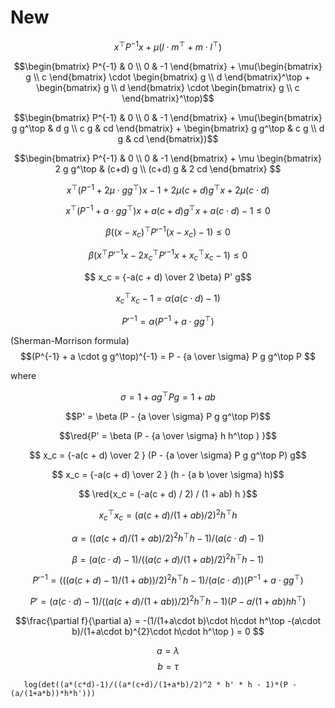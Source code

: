 # New

$$x^\top P^{-1} x + \mu(l\cdot m^\top + m \cdot l^\top)$$

$$\begin{bmatrix} P^{-1} & 0 \\ 
 0 & -1 \end{bmatrix}  + \mu(\begin{bmatrix} g \\ c \end{bmatrix} \cdot \begin{bmatrix} g \\ d \end{bmatrix}^\top + \begin{bmatrix} g \\ d \end{bmatrix} \cdot \begin{bmatrix} g \\ c \end{bmatrix}^\top)$$

$$\begin{bmatrix} P^{-1} & 0 \\ 
 0 & -1 \end{bmatrix}  + \mu(\begin{bmatrix} g g^\top & d g \\ c g & cd \end{bmatrix} + \begin{bmatrix} g g^\top & c g \\ d g & cd \end{bmatrix})$$

$$\begin{bmatrix} P^{-1} & 0 \\ 
 0 & -1 \end{bmatrix}  + \mu \begin{bmatrix} 2 g g^\top & (c+d) g \\ (c+d) g & 2 cd \end{bmatrix} $$

 $$x^\top (P^{-1} + 2\mu \cdot g g^\top) x - 1 + 2\mu(c + d) g^\top x + 2\mu(c\cdot d)$$

 $$x^\top (P^{-1} + a \cdot g g^\top) x + a(c + d) g^\top x + a(c\cdot d) - 1 \leq 0$$

 $$\beta ((x - x_c)^\top P'^{-1} (x - x_c) - 1) \leq 0 $$

 $$\beta (x^\top P'^{-1} x - 2 x_c^\top P'^{-1} x + x_c^\top x_c - 1) \leq 0$$

 $$ x_c = {-a(c + d) \over 2 \beta} P' g$$ 

 $$ x_c^\top x_c - 1 =  \alpha( a(c\cdot d) - 1)$$

 $$P'^{-1} = \alpha(P^{-1} + a \cdot g g^\top) $$

 (Sherman-Morrison formula)
 $$(P^{-1} +  a \cdot g g^\top)^{-1} = P - {a \over \sigma} P g g^\top P $$

 where 

 $$\sigma = 1 + a g^\top P g = 1 + a b$$

 $$P' = \beta (P - {a \over \sigma} P g g^\top P)$$

 $$\red{P' = \beta (P - {a \over \sigma} h h^\top ) }$$


$$ x_c = {-a(c + d) \over 2 } (P - {a \over \sigma} P g g^\top P) g$$ 

$$ x_c = {-a(c + d) \over 2 } (h - {a b \over \sigma} h)$$ 

$$ \red{x_c = (-a(c + d) / 2) / (1 + ab) h }$$ 

$$ x_c^\top x_c = (a(c + d) /(1 + ab)/2)^2  h^\top h$$ 

$$\alpha = (({a (c + d) } /(1 + ab)/2)^2  h^\top h - 1)/ (a (c\cdot d)-1)$$ 

$$ \beta = (a (c\cdot d)-1) /(({a (c + d) } /(1 + ab)/2)^2  h^\top h - 1)$$ 

$$ P'^{-1} = (((a (c + d) -1) /(1 + ab))/2)^2  h^\top h - 1)/ (a (c\cdot d)) (P^{-1} + a \cdot g g^\top)$$ 

$$ P' = (a (c\cdot d) - 1) /(({a (c + d) } / (1 + ab) )/2)^2  h^\top h - 1) (P - {a / (1 + ab)} h h^\top ) $$ 

$$\frac{\partial f}{\partial a} = -(1/(1+a\cdot b)\cdot h\cdot h^\top -(a\cdot b)/(1+a\cdot b)^{2}\cdot h\cdot h^\top ) = 0 $$

$$a = \lambda$$
$$b = \tau$$

```
   log(det((a*(c*d)-1)/((a*(c+d)/(1+a*b)/2)^2 * h' * h - 1)*(P - (a/(1+a*b))*h*h')))
```

